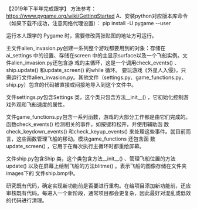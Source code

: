 【2019年下半年完成跟学】
方法参考：https://www.pygame.org/wiki/GettingStarted
A、安装python对应版本库命令（如果下载不成功，注意网络代理设置）： pip install -U pygame --user 

运行本人跟学的 Pygame 时，需要修改两张贴图的地址方可运行。

主文件alien_invasion.py创建一系列整个游戏都要用到的对象：存储在ai_settings 中的设置、存储在screen 中的主显示surface以及一个飞船实例。文件alien_invasion.py还包含游
戏的主循环，这是一个调用check_events() 、ship.update() 和update_screen() 的while 循环。
要玩游戏《外星人入侵》，只需运行文件alien_invasion.py。其他文件（settings.py、game_functions.py、ship.py）包含的代码被直接或间接地导入到这个文件中。

文件settings.py包含Settings 类，这个类只包含方法__init__() ，它初始化控制游戏外观和飞船速度的属性。

文件game_functions.py包含一系列函数，游戏的大部分工作都是由它们完成的。函数check_events() 检测相关的事件，如按键和松开，并使用辅助函
数check_keydown_events() 和check_keyup_events() 来处理这些事件。就目前而言，这些函数管理飞船的移动。模块game_functions 还包含函
数update_screen() ，它用于在每次执行主循环时都重绘屏幕。

文件ship.py包含Ship 类，这个类包含方法__init__() 、管理飞船位置的方法update() 以及在屏幕上绘制飞船的方法blitme() 。表示飞船的图像存储在文件夹images下的
文件ship.bmp中。

研究既有代码，确定实现新功能前是否要进行重构。在给项目添加新功能前，还应审核既有代码。每进入一个新阶段，通常项目都会更复杂，因此最好对混乱或低效的代码进行清理。